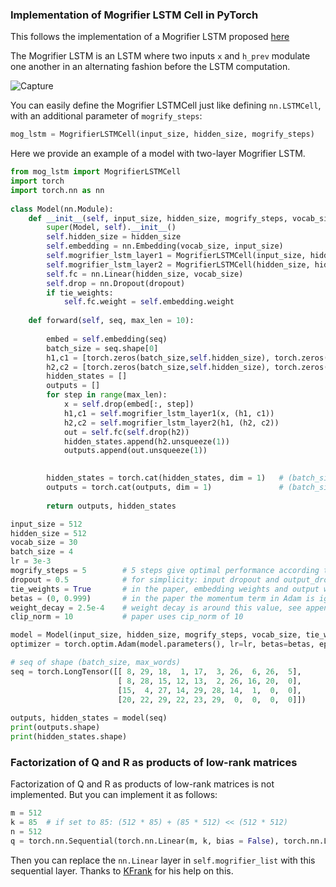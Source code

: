 ### Implementation of Mogrifier LSTM Cell in PyTorch
This follows the implementation of a Mogrifier LSTM proposed [here](https://arxiv.org/pdf/1909.01792.pdf)

The Mogrifier LSTM is an LSTM where two inputs `x` and `h_prev` modulate one another in an alternating fashion before the LSTM computation.

![Capture](https://user-images.githubusercontent.com/30661597/71353181-437f2080-25b3-11ea-97e6-fd52c796ad64.PNG)

You can easily define the Mogrifier LSTMCell just like defining `nn.LSTMCell`, with an additional parameter of `mogrify_steps`:
```python
mog_lstm = MogrifierLSTMCell(input_size, hidden_size, mogrify_steps)
```

Here we provide an example of a model with two-layer Mogrifier LSTM. 

```python
from mog_lstm import MogrifierLSTMCell
import torch
import torch.nn as nn
        
class Model(nn.Module):
    def __init__(self, input_size, hidden_size, mogrify_steps, vocab_size, tie_weights, dropout):
        super(Model, self).__init__()
        self.hidden_size = hidden_size
        self.embedding = nn.Embedding(vocab_size, input_size)
        self.mogrifier_lstm_layer1 = MogrifierLSTMCell(input_size, hidden_size, mogrify_steps)
        self.mogrifier_lstm_layer2 = MogrifierLSTMCell(hidden_size, hidden_size, mogrify_steps)
        self.fc = nn.Linear(hidden_size, vocab_size)
        self.drop = nn.Dropout(dropout)
        if tie_weights:
            self.fc.weight = self.embedding.weight
        
    def forward(self, seq, max_len = 10):
        
        embed = self.embedding(seq)
        batch_size = seq.shape[0]
        h1,c1 = [torch.zeros(batch_size,self.hidden_size), torch.zeros(batch_size,self.hidden_size)]
        h2,c2 = [torch.zeros(batch_size,self.hidden_size), torch.zeros(batch_size,self.hidden_size)]
        hidden_states = []
        outputs = []
        for step in range(max_len):
            x = self.drop(embed[:, step])
            h1,c1 = self.mogrifier_lstm_layer1(x, (h1, c1))
            h2,c2 = self.mogrifier_lstm_layer2(h1, (h2, c2))
            out = self.fc(self.drop(h2))
            hidden_states.append(h2.unsqueeze(1))
            outputs.append(out.unsqueeze(1))
            

        hidden_states = torch.cat(hidden_states, dim = 1)   # (batch_size, max_len, hidden_size)
        outputs = torch.cat(outputs, dim = 1)               # (batch_size, max_len, vocab_size)
        
        return outputs, hidden_states 
```

```python
input_size = 512
hidden_size = 512
vocab_size = 30
batch_size = 4
lr = 3e-3
mogrify_steps = 5        # 5 steps give optimal performance according to the paper
dropout = 0.5            # for simplicity: input dropout and output_dropout are 0.5. See appendix B in the paper for exact values
tie_weights = True       # in the paper, embedding weights and output weights are tied
betas = (0, 0.999)       # in the paper the momentum term in Adam is ignored
weight_decay = 2.5e-4    # weight decay is around this value, see appendix B in the paper
clip_norm = 10           # paper uses cip_norm of 10

model = Model(input_size, hidden_size, mogrify_steps, vocab_size, tie_weights, dropout)
optimizer = torch.optim.Adam(model.parameters(), lr=lr, betas=betas, eps=1e-08, weight_decay=weight_decay)

# seq of shape (batch_size, max_words)
seq = torch.LongTensor([[ 8, 29, 18,  1, 17,  3, 26,  6, 26,  5],
                        [ 8, 28, 15, 12, 13,  2, 26, 16, 20,  0],
                        [15,  4, 27, 14, 29, 28, 14,  1,  0,  0],
                        [20, 22, 29, 22, 23, 29,  0,  0,  0,  0]])
                        
outputs, hidden_states = model(seq)
print(outputs.shape)
print(hidden_states.shape)
```

### Factorization of Q and R as products of low-rank matrices
Factorization of Q and R as products of low-rank matrices is not implemented. But you can implement it as follows:

```python
m = 512 
k = 85  # if set to 85: (512 * 85) + (85 * 512) << (512 * 512)
n = 512  
q = torch.nn.Sequential(torch.nn.Linear(m, k, bias = False), torch.nn.Linear(k, n, bias = False))
```
Then you can replace the `nn.Linear` layer in `self.mogrifier_list` with this sequential layer. Thanks to [KFrank](https://discuss.pytorch.org/u/KFrank) for his help on this. 

